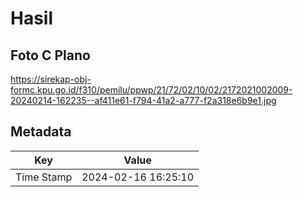 # Hasil

## Foto C Plano

https://sirekap-obj-formc.kpu.go.id/f310/pemilu/ppwp/21/72/02/10/02/2172021002009-20240214-162235--af411e61-f794-41a2-a777-f2a318e6b9e1.jpg


## Metadata

| Key        | Value               |
| ---------- | ------------------- |
| Time Stamp | 2024-02-16 16:25:10 |



